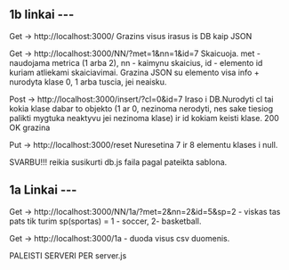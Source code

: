 ## 1b linkai ---

Get -> http://localhost:3000/ Grazins visus irasus is DB kaip JSON

Get -> http://localhost:3000/NN/?met=1&nn=1&id=7 Skaicuoja. met - naudojama metrica (1 arba 2), nn - kaimynu skaicius, id - elemento id kuriam atliekami skaiciavimai. Grazina JSON su elemento visa info + nurodyta klase 0, 1 arba tuscia, jei neaisku.

Post -> http://localhost:3000/insert/?cl=0&id=7 Iraso i DB.Nurodyti cl tai kokia klase dabar to objekto (1 ar 0, nezinoma nerodyti, nes sake tiesiog palikti mygtuka neaktyvu jei nezinoma klase) ir id kokiam keisti klase. 200 OK grazina

Put -> http://localhost:3000/reset Nuresetina 7 ir 8 elementu klases i null.
    
SVARBU!!! reikia susikurti db.js faila pagal pateikta sablona.

## 1a Linkai ---

Get -> http://localhost:3000/NN/1a/?met=2&nn=2&id=5&sp=2 - viskas tas pats tik turim sp(sportas) = 1 - soccer, 2- basketball.

Get -> http://localhost:3000/1a - duoda visus csv duomenis.

PALEISTI SERVERI PER server.js
